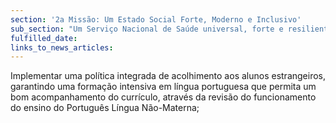 ```yaml
---
section: '2a Missão: Um Estado Social Forte, Moderno e Inclusivo'
sub_section: "Um Serviço Nacional de Saúde universal, forte e resiliente"
fulfilled_date:
links_to_news_articles:
---
```


Implementar uma política integrada de acolhimento aos alunos estrangeiros, garantindo uma formação intensiva em língua portuguesa que permita um bom acompanhamento do currículo, através da revisão do funcionamento do ensino do Português Língua Não-Materna;